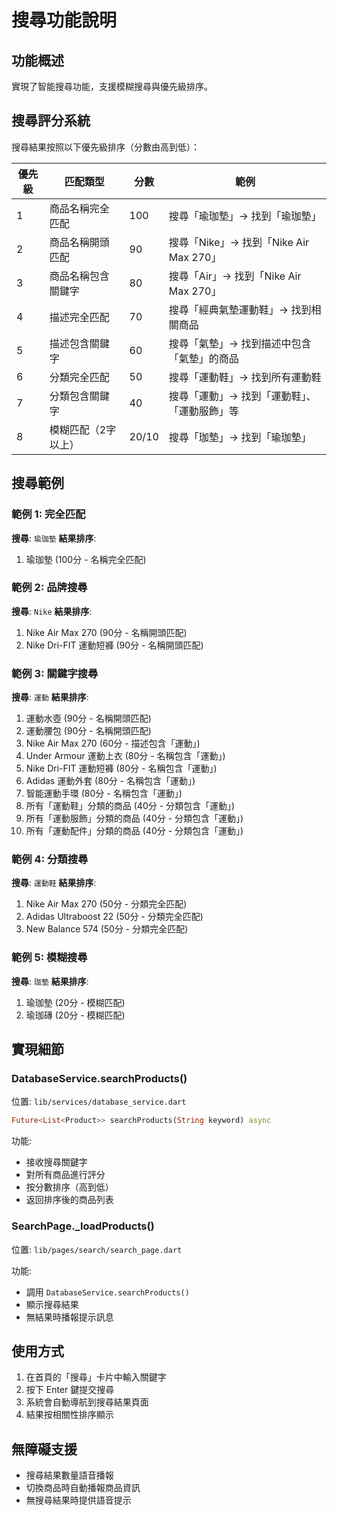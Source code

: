 # 搜尋功能說明

## 功能概述
實現了智能搜尋功能，支援模糊搜尋與優先級排序。

## 搜尋評分系統

搜尋結果按照以下優先級排序（分數由高到低）：

| 優先級 | 匹配類型 | 分數 | 範例 |
|--------|---------|------|------|
| 1 | 商品名稱完全匹配 | 100 | 搜尋「瑜珈墊」→ 找到「瑜珈墊」 |
| 2 | 商品名稱開頭匹配 | 90 | 搜尋「Nike」→ 找到「Nike Air Max 270」 |
| 3 | 商品名稱包含關鍵字 | 80 | 搜尋「Air」→ 找到「Nike Air Max 270」 |
| 4 | 描述完全匹配 | 70 | 搜尋「經典氣墊運動鞋」→ 找到相關商品 |
| 5 | 描述包含關鍵字 | 60 | 搜尋「氣墊」→ 找到描述中包含「氣墊」的商品 |
| 6 | 分類完全匹配 | 50 | 搜尋「運動鞋」→ 找到所有運動鞋 |
| 7 | 分類包含關鍵字 | 40 | 搜尋「運動」→ 找到「運動鞋」、「運動服飾」等 |
| 8 | 模糊匹配（2字以上） | 20/10 | 搜尋「珈墊」→ 找到「瑜珈墊」 |

## 搜尋範例

### 範例 1: 完全匹配
**搜尋**: `瑜珈墊`
**結果排序**:
1. 瑜珈墊 (100分 - 名稱完全匹配)

### 範例 2: 品牌搜尋
**搜尋**: `Nike`
**結果排序**:
1. Nike Air Max 270 (90分 - 名稱開頭匹配)
2. Nike Dri-FIT 運動短褲 (90分 - 名稱開頭匹配)

### 範例 3: 關鍵字搜尋
**搜尋**: `運動`
**結果排序**:
1. 運動水壺 (90分 - 名稱開頭匹配)
2. 運動腰包 (90分 - 名稱開頭匹配)
3. Nike Air Max 270 (60分 - 描述包含「運動」)
4. Under Armour 運動上衣 (80分 - 名稱包含「運動」)
5. Nike Dri-FIT 運動短褲 (80分 - 名稱包含「運動」)
6. Adidas 運動外套 (80分 - 名稱包含「運動」)
7. 智能運動手環 (80分 - 名稱包含「運動」)
8. 所有「運動鞋」分類的商品 (40分 - 分類包含「運動」)
9. 所有「運動服飾」分類的商品 (40分 - 分類包含「運動」)
10. 所有「運動配件」分類的商品 (40分 - 分類包含「運動」)

### 範例 4: 分類搜尋
**搜尋**: `運動鞋`
**結果排序**:
1. Nike Air Max 270 (50分 - 分類完全匹配)
2. Adidas Ultraboost 22 (50分 - 分類完全匹配)
3. New Balance 574 (50分 - 分類完全匹配)

### 範例 5: 模糊搜尋
**搜尋**: `珈墊`
**結果排序**:
1. 瑜珈墊 (20分 - 模糊匹配)
2. 瑜珈磚 (20分 - 模糊匹配)

## 實現細節

### DatabaseService.searchProducts()
位置: `lib/services/database_service.dart`

```dart
Future<List<Product>> searchProducts(String keyword) async
```

功能:
- 接收搜尋關鍵字
- 對所有商品進行評分
- 按分數排序（高到低）
- 返回排序後的商品列表

### SearchPage._loadProducts()
位置: `lib/pages/search/search_page.dart`

功能:
- 調用 `DatabaseService.searchProducts()`
- 顯示搜尋結果
- 無結果時播報提示訊息

## 使用方式

1. 在首頁的「搜尋」卡片中輸入關鍵字
2. 按下 Enter 鍵提交搜尋
3. 系統會自動導航到搜尋結果頁面
4. 結果按相關性排序顯示

## 無障礙支援

- 搜尋結果數量語音播報
- 切換商品時自動播報商品資訊
- 無搜尋結果時提供語音提示
